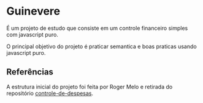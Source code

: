 # Guinevere
É um projeto de estudo que consiste em um controle financeiro simples com javascript puro.

O principal objetivo do projeto é praticar semantica e boas praticas usando
javascript puro.

## Referências
A estrutura inicial do projeto foi feita por Roger Melo e retirada do repositório
[controle-de-despesas](https://github.com/Roger-Melo/controle-de-despesas).
